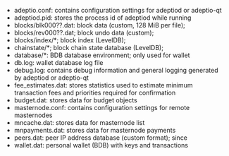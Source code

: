 
* adeptio.conf: contains configuration settings for adeptiod or adeptio-qt
* adeptiod.pid: stores the process id of adeptiod while running
* blocks/blk000??.dat: block data (custom, 128 MiB per file); 
* blocks/rev000??.dat; block undo data (custom); 
* blocks/index/*; block index (LevelDB);
* chainstate/*; block chain state database (LevelDB); 
* database/*: BDB database environment; only used for wallet
* db.log: wallet database log file
* debug.log: contains debug information and general logging generated by adeptiod or adeptio-qt
* fee_estimates.dat: stores statistics used to estimate minimum transaction fees and priorities required for confirmation
* budget.dat: stores data for budget objects
* masternode.conf: contains configuration settings for remote masternodes
* mncache.dat: stores data for masternode list
* mnpayments.dat: stores data for masternode payments
* peers.dat: peer IP address database (custom format); since
* wallet.dat: personal wallet (BDB) with keys and transactions
